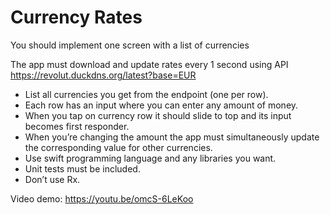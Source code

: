 # Currency Rates

You should implement one screen with a list of currencies

The app must download and update rates every 1 second using API https://revolut.duckdns.org/latest?base=EUR

- List all currencies you get from the endpoint (one per row). 
- Each row has an input where you can enter any amount of money. 
- When you tap on currency row it should slide to top and its input becomes first responder. 
- When you’re changing the amount the app must simultaneously update the corresponding value for other currencies.
- Use swift programming language and any libraries you want.
- Unit tests must be included.
- Don’t use Rx.

Video demo: https://youtu.be/omcS-6LeKoo
